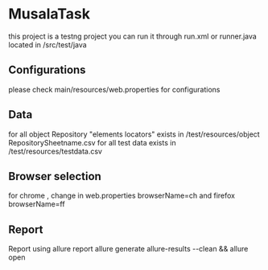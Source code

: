 # MusalaTask
this project is a testng project 
you can run it through run.xml or runner.java located in /src/test/java
## Configurations
please check main/resources/web.properties for configurations
## Data
for all object Repository "elements locators" exists in /test/resources/object RepositorySheetname.csv
for all test data exists in /test/resources/testdata.csv
## Browser selection
for chrome , change in web.properties browserName=ch and firefox browserName=ff
## Report
Report using allure report allure generate allure-results --clean && allure open



